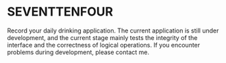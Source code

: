 # SEVENTTENFOUR
Record your daily drinking application. The current application is still under development, and the current stage mainly tests the integrity of the interface and the correctness of logical operations. If you encounter problems during development, please contact me.

